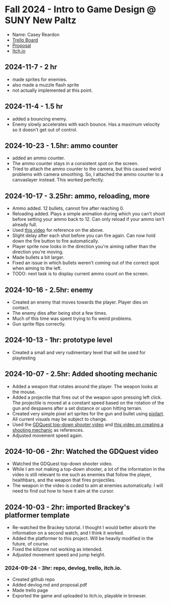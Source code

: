 # Fall 2024 - Intro to Game Design @ SUNY New Paltz
* Name: Casey Reardon
* [Trello Board](https://trello.com/b/Avqr8HAu)
* [Proposal](proposal.pdf)
* [Itch.io](https://deadname-th.itch.io/gamedev-project)

## 2024-11-7 - 2 hr
* made sprites for enemies.
* also made a muzzle flash sprite
* not actually implemented at this point. 

## 2024-11-4 - 1.5 hr
* added a bouncing enemy.
* Enemy slowly accelerates with each bounce. Has a maximum velocity so it doesn't get out of control.

## 2024-10-23 - 1.5hr: ammo counter
* added an ammo counter.
* The ammo counter stays in a consistent spot on the screen.
* Tried to attach the ammo counter to the camera, but this caused weird problems with camera smoothing. So, I attached the ammo counter to a canvaslayer instead. This worked perfectly.

## 2024-10-17 - 3.25hr: ammo, reloading, more
* Ammo added. 12 bullets, cannot fire after reaching 0.
* Reloading added. Plays a simple animation during which you can't shoot before setting your ammo back to 12. Can only reload if your ammo isn't already full.
* Used [this video](https://www.youtube.com/watch?v=YAoueKaqhkc) for reference on the above.
* Slight delay after each shot before you can fire again. Can now hold down the fire button to fire automatically.
* Player sprite now looks in the direction you're aiming rather than the direction you're moving.
* Made bullets a bit larger.
* Fixed an issue in which bullets weren't coming out of the correct spot when aiming to the left.
* TODO: next task is to display current ammo count on the screen.

## 2024-10-16 - 2.5hr: enemy
* Created an enemy that moves towards the player. Player dies on contact. 
* The enemy dies after being shot a few times.
* Much of this time was spent trying to fix weird problems.
* Gun sprite flips correctly. 

## 2024-10-13 - 1hr: prototype level
* Created a small and very rudimentary level that will be used for playtesting

## 2024-10-07 - 2.5hr: Added shooting mechanic
* Added a weapon that rotates around the player. The weapon looks at the mouse.
* Added a projectile that fires out of the weapon upon pressing left click. The projectile is moved at a constant speed based on the rotation of the gun
 and despawns after a set distance or upon hitting terrain.
* Created very simple pixel art sprites for the gun and bullet using [pixilart](https://www.pixilart.com/draw). All current visuals may be subject to change. 
* Used the [GDQuest top-down shooter video](https://www.youtube.com/watch?v=GwCiGixlqiU&list=WL&index=84) and
 [this video on creating a shooting mechanic](https://www.youtube.com/watch?v=Aqzpx2f4X6Q) as references.
* Adjusted movement speed again.

## 2024-10-06 - 2hr: Watched the GDQuest video
* Watched the GDQuest top-down shooter video. 
* While I am not making a top-down shooter, a lot of the information in the video is still relevant to me such as enemies that follow the player, healthbars, and the weapon that fires projectiles.
* The weapon in the video is coded to aim at enemies automatically. I will need to find out how to have it aim at the cursor.

## 2024-10-03 - 2hr: imported Brackey's platformer template
* Re-watched the Brackey tutorial. I thought I would better absorb the information on a second watch, and I think it worked.
* Added the platformer to this project. Will be heavily modified in the future, of course.
* Fixed the killzone not working as intended.
* Adjusted movement speed and jump height.

### 2024-09-24 - 3hr: repo, devlog, trello, itch.io.
* Created github repo
* Added devlog.md and proposal.pdf
* Made trello page
* Exported the game and uploaded to itch.io, playable in browser.